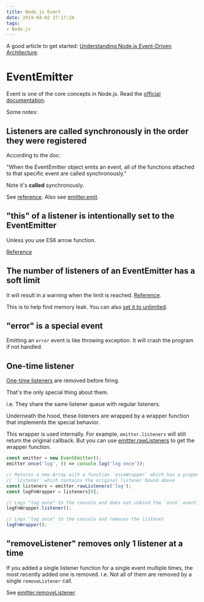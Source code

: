 ```yaml
---
title: Node.js Event
date: 2019-04-02 17:17:24
tags:
- Node.js
---
```


A good article to get started: [Understanding Node.js Event-Driven Architecture](https://medium.freecodecamp.org/understanding-node-js-event-driven-architecture-223292fcbc2d).

# EventEmitter

Event is one of the core concepts in Node.js. Read the [official documentation](https://nodejs.org/api/events.html).

Some notes:

## Listeners are called synchronously in the order they were registered

According to the doc:

"When the EventEmitter object emits an event, all of the functions attached to that specific event are called synchronously."

Note it's __called__ synchronously.

See [reference](https://nodejs.org/api/events.html#events_asynchronous_vs_synchronous).
Also see [emitter.emit](https://nodejs.org/api/events.html#events_emitter_emit_eventname_args).

## "this" of a listener is intentionally set to the EventEmitter

Unless you use ES6 arrow function.

[Reference](https://nodejs.org/api/events.html#events_passing_arguments_and_this_to_listeners)

## The number of listeners of an EventEmitter has a soft limit

It will result in a warning when the limit is reached.
[Reference](https://nodejs.org/api/events.html#events_eventemitter_defaultmaxlisteners).

This is to help find memory leak. You can also [set it to unlimited](https://nodejs.org/api/events.html#events_emitter_setmaxlisteners_n).

## "error" is a special event

Emitting an `error` event is like throwing exception. It will crash the program if not handled.

## One-time listener

[One-time listeners](https://nodejs.org/api/events.html#events_emitter_once_eventname_listener) are removed before firing.

That's the only special thing about them.

i.e. They share the same listener queue with regular listeners.

Underneath the hood, these listeners are wrapped by a wrapper function that implements the special behavior.

This wrapper is used internally. For example, `emitter.listeners` will still return the original callback.
But you can use [emitter.rawListeners](https://nodejs.org/api/events.html#events_emitter_rawlisteners_eventname) to get the wrapper function.

```JavaScript
const emitter = new EventEmitter();
emitter.once('log', () => console.log('log once'));

// Returns a new Array with a function `onceWrapper` which has a property
// `listener` which contains the original listener bound above
const listeners = emitter.rawListeners('log');
const logFnWrapper = listeners[0];

// Logs "log once" to the console and does not unbind the `once` event
logFnWrapper.listener();

// Logs "log once" to the console and removes the listener
logFnWrapper();
```

## "removeListener" removes only 1 listener at a time

If you added a single listener function for a single event multiple times, the most recently added one is removed.
i.e. Not all of them are removed by a single `removeListener` call.

See [emitter.removeListener](https://nodejs.org/api/events.html#events_emitter_removelistener_eventname_listener).
